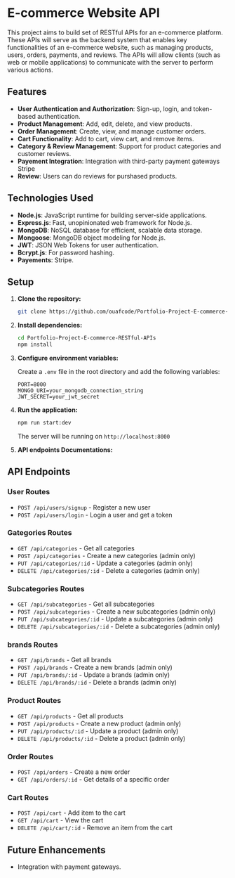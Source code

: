 # E-commerce Website API

This project aims to build set of RESTful APIs for an e-commerce platform. These APIs will serve as the backend system that enables key functionalities of an e-commerce website, such as managing products, users, orders, payments, and reviews. The APIs will allow clients (such as web or mobile applications) to communicate with the server to perform various actions.

## Features

- **User Authentication and Authorization**: Sign-up, login, and token-based authentication.
- **Product Management**: Add, edit, delete, and view products.
- **Order Management**: Create, view, and manage customer orders.
- **Cart Functionality**: Add to cart, view cart, and remove items.
- **Category & Review Management**: Support for product categories and customer reviews.
- **Payement Integration**: Integration with third-party payment gateways Stripe
- **Review**: Users can do reviews for purshased products.

## Technologies Used

- **Node.js**: JavaScript runtime for building server-side applications.
- **Express.js**: Fast, unopinionated web framework for Node.js.
- **MongoDB**: NoSQL database for efficient, scalable data storage.
- **Mongoose**: MongoDB object modeling for Node.js.
- **JWT**: JSON Web Tokens for user authentication.
- **Bcrypt.js**: For password hashing.
- **Payements**: Stripe.

## Setup

1. **Clone the repository:**

   ```bash
   git clone https://github.com/ouafcode/Portfolio-Project-E-commerce-RESTful-APIs-.git
   ```

2. **Install dependencies:**

   ```bash
   cd Portfolio-Project-E-commerce-RESTful-APIs
   npm install
   ```

3. **Configure environment variables:**

   Create a `.env` file in the root directory and add the following variables:

   ```
   PORT=8000
   MONGO_URI=your_mongodb_connection_string
   JWT_SECRET=your_jwt_secret
   ```

4. **Run the application:**

   ```bash
   npm run start:dev
   ```

   The server will be running on `http://localhost:8000`

5. **API endpoints Documentations:**

   [API endpoints documentations]: https://documenter.getpostman.com/view/38120701/2sAXqs72gn

## API Endpoints

### User Routes

- `POST /api/users/signup` - Register a new user
- `POST /api/users/login` - Login a user and get a token

### Gategories Routes

- `GET /api/categories` - Get all categories
- `POST /api/categories` - Create a new categories (admin only)
- `PUT /api/categories/:id` - Update a categories (admin only)
- `DELETE /api/categories/:id` - Delete a categories (admin only)

### Subcategories Routes

- `GET /api/subcategories` - Get all subcategories
- `POST /api/subcategories` - Create a new subcategories (admin only)
- `PUT /api/subcategories/:id` - Update a subcategories (admin only)
- `DELETE /api/subcategories/:id` - Delete a subcategories (admin only)

### brands Routes

- `GET /api/brands` - Get all brands
- `POST /api/brands` - Create a new brands (admin only)
- `PUT /api/brands/:id` - Update a brands (admin only)
- `DELETE /api/brands/:id` - Delete a brands (admin only)

### Product Routes

- `GET /api/products` - Get all products
- `POST /api/products` - Create a new product (admin only)
- `PUT /api/products/:id` - Update a product (admin only)
- `DELETE /api/products/:id` - Delete a product (admin only)

### Order Routes

- `POST /api/orders` - Create a new order
- `GET /api/orders/:id` - Get details of a specific order

### Cart Routes

- `POST /api/cart` - Add item to the cart
- `GET /api/cart` - View the cart
- `DELETE /api/cart/:id` - Remove an item from the cart

## Future Enhancements

- Integration with payment gateways.
